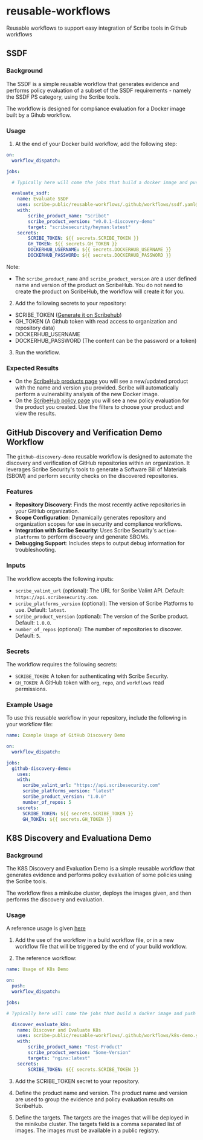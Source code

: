 # reusable-workflows
Reusable workflows to support easy integration of Scribe tools in Github workflows

## SSDF
### Background
The SSDF is a simple reusable workflow that generates evidence and performs policy evaluation of a subset of the SSDF requirements - namely the SSDF PS category, using the Scribe tools.

The workflow is designed for compliance evaluation for a Docker image built by a Gihub workflow. 

### Usage

1. At the end of your Docker build workflow, add the following step:

```yaml
on:
  workflow_dispatch:

jobs:

  # Typically here will come the jobs that build a docker image and push it to DockerHub

  evaluate_ssdf:  
    name: Evaluate SSDF
    uses: scribe-public/reusable-workflows/.github/workflows/ssdf.yaml@main
    with:
        scribe_product_name: "Scribot"
        scribe_product_version: "v0.0.1-discovery-demo"
        target: "scribesecurity/heyman:latest"
    secrets: 
        SCRIBE_TOKEN: ${{ secrets.SCRIBE_TOKEN }}
        GH_TOKEN: ${{ secrets.GH_TOKEN }}
        DOCKERHUB_USERNAME: ${{ secrets.DOCKERHUB_USERNAME }}
        DOCKERHUB_PASSWORD: ${{ secrets.DOCKERHUB_PASSWORD }}

```
Note: 
* The `scribe_product_name` and `scribe_product_version` are a user defined name and version of the product on ScribeHub. You do not need to create the product on ScribeHub, the workflow will create it for you.

2. Add the following secrets to your repository:
* SCRIBE_TOKEN ([Generate it on Scribehub](https://app.scribesecurity.com/settings/tokens))
* GH_TOKEN (A Github token with read access to organization and repository data)
* DOCKERHUB_USERNAME
* DOCKERHUB_PASSWORD (The content can be the password or a token)

3. Run the workflow.

### Expected Results
* On the [ScribeHub products page](https://app.scribesecurity.com/producer-products) you will see a new/updated product with the name and version you provided. Scribe will automatically perform a vulnerability analysis of the new Docker image.
* On the [ScribeHub policy page](https://app.scribesecurity.com/policy/evaluation) you will see a new policy evaluation for the product you created. Use the filters to choose your product and view the results.


## GitHub Discovery and Verification Demo Workflow

The `github-discovery-demo` reusable workflow is designed to automate the discovery and verification of GitHub repositories within an organization. It leverages Scribe Security's tools to generate a Software Bill of Materials (SBOM) and perform security checks on the discovered repositories.

### Features

- **Repository Discovery**: Finds the most recently active repositories in your GitHub organization.
- **Scope Configuration**: Dynamically generates repository and organization scopes for use in security and compliance workflows.
- **Integration with Scribe Security**: Uses Scribe Security's `action-platforms` to perform discovery and generate SBOMs.
- **Debugging Support**: Includes steps to output debug information for troubleshooting.

### Inputs

The workflow accepts the following inputs:

- `scribe_valint_url` (optional): The URL for Scribe Valint API. Default: `https://api.scribesecurity.com`.
- `scribe_platforms_version` (optional): The version of Scribe Platforms to use. Default: `latest`.
- `scribe_product_version` (optional): The version of the Scribe product. Default: `1.0.0`.
- `number_of_repos` (optional): The number of repositories to discover. Default: `5`.

### Secrets

The workflow requires the following secrets:

- `SCRIBE_TOKEN`: A token for authenticating with Scribe Security.
- `GH_TOKEN`: A GitHub token with `org`, `repo`, and `workflows` read permissions.

### Example Usage

To use this reusable workflow in your repository, include the following in your workflow file:

```yaml
name: Example Usage of GitHub Discovery Demo

on:
  workflow_dispatch:

jobs:
  github-discovery-demo:
    uses: 
    with:
      scribe_valint_url: "https://api.scribesecurity.com"
      scribe_platforms_version: "latest"
      scribe_product_version: "1.0.0"
      number_of_repos: 5
    secrets:
      SCRIBE_TOKEN: ${{ secrets.SCRIBE_TOKEN }}
      GH_TOKEN: ${{ secrets.GH_TOKEN }}
```

## K8S Discovery and Evaluationa Demo
### Background
The K8S Discovery and Evaluation Demo is a simple reusable workflow that generates evidence and performs policy evaluation of some policies using the Scribe tools.

The workflow fires a minikube cluster, deploys the images given, and then performs the discovery and evaluation.

### Usage
A reference usage is given [here](.github/workflows/k8s-demo-usage.yaml)

1. Add the use of the workflow in a build workflow file, or in a new workflow file that will be triggered by the end of your build workflow.

2. The reference workflow:

```yaml
name: Usage of K8s Demo

on:
  push:
  workflow_dispatch:

jobs:

# Typically here will come the jobs that build a docker image and push it to DockerHub

  discover_evaluate_k8s:  
    name: Discover and Evaluate K8s
    uses: scribe-public/reusable-workflows/.github/workflows/k8s-demo.yaml@main
    with:
        scribe_product_name: "Test-Product"
        scribe_product_version: "Some-Version"
        targets: "nginx:latest"
    secrets: 
        SCRIBE_TOKEN: ${{ secrets.SCRIBE_TOKEN }}
```

3. Add the SCRIBE_TOKEN secret to your repository.

4. Define the product name and version. The product name and version are used to group the evidence and policy evaluation results on ScribeHub.

5. Define the targets. The targets are the images that will be deployed in the minikube cluster. 
The targets field is a comma separated list of images. The images must be available in a public registry.